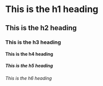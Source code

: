 # This is the h1 heading
## This is the h2 heading
### This is the h3 heading
#### This is the h4 heading
##### This is the h5 heading
###### This is the h6 heading
